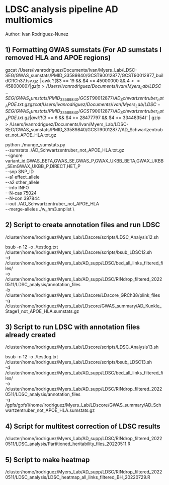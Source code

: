 # LDSC analysis pipeline AD multiomics
Author: Ivan Rodriguez-Nunez


## 1) Formatting GWAS sumstats (For AD sumstats I removed HLA and APOE regions)
gzcat /Users/ivanrodriguez/Documents/Ivan/Myers_Lab/LDSC-SEG/GWAS_sumstats/PMID_33589840/GCST90012877/GCST90012877_buildGRCh37.tsv.gz | awk '!($3 == 19 && $4 >= 45000000 && $4 <= 45800000)' | gzip > /Users/ivanrodriguez/Documents/Ivan/Myers_Lab/LDSC-SEG/GWAS_sumstats/PMID_33589840/GCST90012877/AD_Schwartzentruber_not_APOE.txt.gz
gzcat /Users/ivanrodriguez/Documents/Ivan/Myers_Lab/LDSC-SEG/GWAS_sumstats/PMID_33589840/GCST90012877/AD_Schwartzentruber_not_APOE.txt.gz  | awk '!($3 == 6 && $4 >= 28477797 && $4 <= 33448354)' | gzip > /Users/ivanrodriguez/Documents/Ivan/Myers_Lab/LDSC-SEG/GWAS_sumstats/PMID_33589840/GCST90012877/AD_Schwartzentruber_not_APOE_HLA.txt.gz 			  

python ./munge_sumstats.py \
--sumstats ./AD_Schwartzentruber_not_APOE_HLA.txt.gz \
--ignore variant_id,GWAS_BETA,GWAS_SE,GWAS_P,GWAX_UKBB_BETA,GWAX_UKBB_SEmGWAX_UKBB_P,DIRECT,HET_P \
--snp SNP_ID \
--a1 effect_allele \
--a2 other_allele \
--info INFO \
--N-cas 75024 \
--N-con 397844 \
--out ./AD_Schwartzentruber_not_APOE_HLA \
--merge-alleles ./w_hm3.snplist \

## 2) Script to create annotation files and run LDSC

/cluster/home/irodriguez/Myers_Lab/LDscore/scripts/LDSC_Analysis12.sh

bsub -n 12 -o ./testlog.txt /cluster/home/irodriguez/Myers_Lab/LDscore/scripts/bsub_LDSC12.sh \
-d /cluster/home/irodriguez/Myers_Lab/AD_supp/LDSC/bed_all_links_filtered_files/ \
-o /cluster/home/irodriguez/Myers_Lab/AD_supp/LDSC/RINdrop_filtered_20220511/LDSC_analysis/annotation_files \
-b /cluster/home/irodriguez/Myers_Lab/LDscore/LDscore_GRCh38/plink_files \
-g /cluster/home/irodriguez/Myers_Lab/LDscore/GWAS_summary/AD_Kunkle_Stage1_not_APOE_HLA.sumstats.gz 

## 3) Script to run LDSC with annotation files already created 

/cluster/home/irodriguez/Myers_Lab/LDscore/scripts/LDSC_Analysis13.sh

bsub -n 12 -o ./testlog.txt /cluster/home/irodriguez/Myers_Lab/LDscore/scripts/bsub_LDSC13.sh \
-d /cluster/home/irodriguez/Myers_Lab/AD_supp/LDSC/bed_all_links_filtered_files/ \
-o /cluster/home/irodriguez/Myers_Lab/AD_supp/LDSC/RINdrop_filtered_20220511/LDSC_analysis/annotation_files \
-g /gpfs/gpfs1/home/irodriguez/Myers_Lab/LDscore/GWAS_summary/AD_Schwartzentruber_not_APOE_HLA.sumstats.gz

## 4) Script for multitest correction of LDSC results
/cluster/home/irodriguez/Myers_Lab/AD_supp/LDSC/RINdrop_filtered_20220511/LDSC_analysis/Partitioned_heritability_files_20220511.R

## 5) Script to make heatmap
/cluster/home/irodriguez/Myers_Lab/AD_supp/LDSC/RINdrop_filtered_20220511/LDSC_analysis/LDSC_heatmap_all_links_filtered_BH_20220729.R
